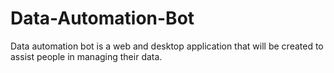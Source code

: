 # Data-Automation-Bot
Data automation bot is a web and desktop application that will be created to assist people in managing their data.
